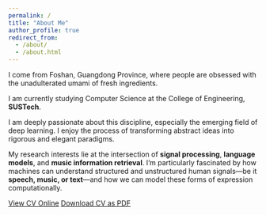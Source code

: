 ```yaml
---
permalink: /
title: "About Me"
author_profile: true
redirect_from: 
  - /about/
  - /about.html
---
```


I come from Foshan, Guangdong Province, where people are obsessed with the unadulterated umami of fresh ingredients.

I am currently studying Computer Science at the College of Engineering, **SUSTech**.

I am deeply passionate about this discipline, especially the emerging field of deep learning. I enjoy the process of transforming abstract ideas into rigorous and elegant paradigms.

My research interests lie at the intersection of **signal processing**, **language models**, and **music information retrieval**. I’m particularly fascinated by how machines can understand structured and unstructured human signals—be it **speech, music, or text**—and how we can model these forms of expression computationally.

<div class="cv-download-links">
  <a href="{{ base_path }}/cv-json/" class="btn btn--primary">View CV Online</a>
  <a href="{{ base_path }}/files/cv_langchuhuang.pdf" class="btn btn--inverse">Download CV as PDF</a>
</div>
